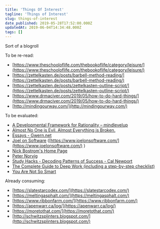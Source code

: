 ```yaml
---
title: 'Things Of Interest'
tagline: 'Things of Interest'
slug: things-of-interest
date_published: 2019-05-28T17:52:00.000Z
updatedAt: 2019-06-04T14:34:48.000Z
tags: []
---
```


Sort of a blogroll

To be re-read:

- [https://www.theschooloflife.com/thebookoflife/category/leisure/](https://www.theschooloflife.com/thebookoflife/category/leisure/)
- [https://zettelkasten.de/posts/barbell-method-reading/](https://zettelkasten.de/posts/barbell-method-reading/)
- [https://zettelkasten.de/posts/zettelkasten-outline-script/](https://zettelkasten.de/posts/zettelkasten-outline-script/)
- [https://www.drmaciver.com/2019/05/how-to-do-hard-things/](https://www.drmaciver.com/2019/05/how-to-do-hard-things/)
- [http://mindingourway.com/](http://mindingourway.com/)

To be evaluated:

- [A Developmental Framework for Rationality – mindlevelup](https://mindlevelup.wordpress.com/2018/03/11/a-developmental-framework-for-rationality/)
- [Almost No One is Evil. Almost Everything is Broken.](https://blog.jaibot.com/)
- [Essays - Gwern.net](https://www.gwern.net/index)
- [Joel on Software](http://web.archive.org/web/20130706145038/http://www.joelonsoftware.com/) ([https://www.joelonsoftware.com/](https://www.joelonsoftware.com/) )
- [Nick Bostrom's Home Page](https://nickbostrom.com/)
- [Peter Norvig](http://norvig.com/)
- [Study Hacks - Decoding Patterns of Success - Cal Newport](http://www.calnewport.com/blog/)
- [The Complete Guide to Deep Work (including a step-by-step checklist)](https://doist.com/blog/complete-guide-to-deep-work/)
- [You Are Not So Smart](https://youarenotsosmart.com/)

Already consuming:

- [https://slatestarcodex.com/](https://slatestarcodex.com/)
- [https://meltingasphalt.com/](https://meltingasphalt.com/)
- [https://www.ribbonfarm.com/](https://www.ribbonfarm.com/)
- [https://apenwarr.ca/log/](https://apenwarr.ca/log/)
- [https://moretothat.com/](https://moretothat.com/)
- [http://schwitzsplinters.blogspot.com/](http://schwitzsplinters.blogspot.com/)
